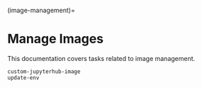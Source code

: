 (image-management)=
# Manage Images

This documentation covers tasks related to image management.

```{toctree}
custom-jupyterhub-image
update-env
```
